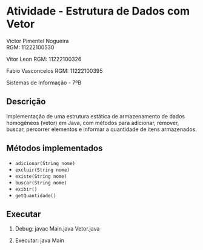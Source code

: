 # Atividade - Estrutura de Dados com Vetor

Victor Pimentel Nogueira  
RGM: 11222100530

Vitor Leon 
RGM: 11222100326 

Fabio Vasconcelos 
RGM: 11222100395

Sistemas de Informação - 7ºB 

## Descrição
Implementação de uma estrutura estática de armazenamento de dados homogêneos (vetor) em Java, com métodos para adicionar, remover, buscar, percorrer elementos e informar a quantidade de itens armazenados.

## Métodos implementados
- `adicionar(String nome)`
- `excluir(String nome)`
- `existe(String nome)`
- `buscar(String nome)`
- `exibir()`
- `getQuantidade()`

## Executar
1. Debug:
   javac Main.java Vetor.java

2. Executar:
   java Main
